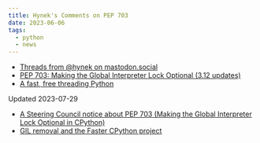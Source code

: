 ```yaml
---
title: Hynek's Comments on PEP 703
date: 2023-06-06
tags:
  - python
  - news
---
```


- [Threads from @hynek on mastodon.social](https://mastodon.social/@hynek/110490910395538858)
- [PEP 703: Making the Global Interpreter Lock Optional (3.12 updates)](https://discuss.python.org/t/pep-703-making-the-global-interpreter-lock-optional-3-12-updates/26503)
- [A fast, free threading Python](https://discuss.python.org/t/a-fast-free-threading-python/27903)

<!-- 感觉可以升级成一篇持续更新的 post 了 -->

Updated 2023-07-29

- [A Steering Council notice about PEP 703 (Making the Global Interpreter Lock Optional in CPython)](https://discuss.python.org/t/a-steering-council-notice-about-pep-703-making-the-global-interpreter-lock-optional-in-cpython/30474)
- [GIL removal and the Faster CPython project](https://lwn.net/Articles/939981/)

